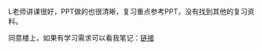 L老师讲课很好，PPT做的也很清晰，复习重点参考PPT，没有找到其他的复习资料。

同意楼上，如果有学习需求可以看我笔记：[链接](https://www.zwn2001.space/tags/%E4%BC%97%E6%99%BA/)
